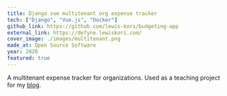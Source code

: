 ```yaml
---
title: Django vue multitenant org expense tracker
tech: ["Django", "Vue.js", "Docker"]
github_link: https://github.com/lewis-kori/budgeting-app
external_link: https://defyne.lewiskori.com/
cover_image: ./images/multitenant.png
made_at: Open Source Software
year: 2020
featured: true
---
```


A multitenant expense tracker for organizations. Used as a teaching project for my [blog](/series/intro-to-multi-tenant-apps-with-django/).
